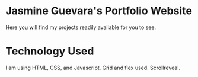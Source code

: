 # Jasmine Guevara's Portfolio Website
Here you will find my projects readily available for you to see. 

# Technology Used
I am using HTML, CSS, and Javascript. Grid and flex used. Scrollreveal.
